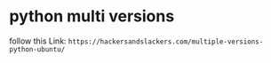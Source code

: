 # python multi versions
follow this Link:
`https://hackersandslackers.com/multiple-versions-python-ubuntu/`

